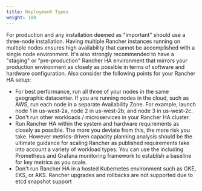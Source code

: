 ```yaml
---
title: Deployment Types
weight: 100
---
```


For production and any installation deemed as "important" should use a three-node installation. Having multiple Rancher instances running on multiple nodes ensures high availability that cannot be accomplished with a single node environment. It's also strongly recommended to have a "staging" or "pre-production" Rancher HA environment that mirrors your production environment as closely as possible in terms of software and hardware configuration. Also consider the following points for your Rancher HA setup:
 - For best performance, run all three of your nodes in the same geographic datacenter. If you are running nodes in the cloud, such as AWS, run each node in a separate Availability Zone. For example, launch node 1 in us-west-2a, node 2 in us-west-2b, and node 3 in us-west-2c.
 - Don't run other workloads / microservices in your Rancher HA cluster.
 - Run Rancher HA within the system and hardware requirements as closely as possible. The more you deviate from this, the more risk you take. However metrics-driven capacity planning analysis should be the ultimate guidance for scaling Rancher as published requirements take into account a variety of workload types. You can use the including Prometheus and Grafana monitoring framework to establish a baseline for key metrics as you scale. 
 - Don't run Rancher HA in a hosted Kubernetes environment such as GKE, EKS, or AKS. Rancher upgrades and rollbacks are not supported due to etcd snapshot support

